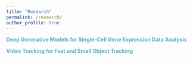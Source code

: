 ```yaml
---
title: "Research"
permalink: /research/
author_profile: true
---
```



**<span style="color:#52adc8">Deep Generative Models for Single-Cell Gene Expression Data Analysis</span>**

**<span style="color:#52adc8">Video Tracking for Fast and Small Object Tracking</span>**

